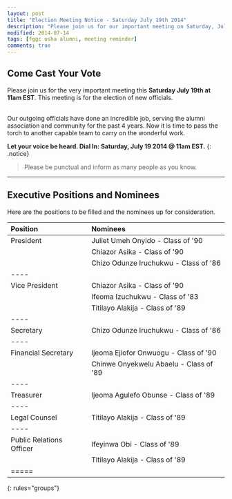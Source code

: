 ```yaml
---
layout: post
title: "Election Meeting Notice - Saturday July 19th 2014"
description: "Please join us for our important meeting on Saturday, July 19, 2014 at 11am EST to elect the new alumni association officials."
modified: 2014-07-14
tags: [fggc osha alumni, meeting reminder]
comments: true
---
```

## Come Cast Your Vote
Please join us for the very important meeting this **Saturday July 19th at 11am EST**. This meeting is for the election of new officials. 

<br>
Our outgoing officials have done an incredible job, serving the alumni association and community for the past 4 years. Now it is time to pass the torch to another capable team to carry on the wonderful work.

**Let your voice be heard. Dial In: Saturday, July 19 2014 @ 11am EST.**
{: .notice} 

> Please be punctual and inform as many people as you know.

---

## Executive Positions and Nominees

Here are the positions to be filled and the nominees up for consideration. 

| Position | Nominees | 
|:--------|:--------|
| President | Juliet Umeh Onyido - Class of '90 |  
|  | Chiazor Asika - Class of '90 |  
|  | Chizo Odunze Iruchukwu - Class of '86 |  
|----
| Vice President | Chiazor Asika - Class of '90 |  
|  | Ifeoma Izuchukwu - Class of '83 |  
|  | Titilayo Alakija - Class of '89 |  
|----
| Secretary | Chizo Odunze Iruchukwu - Class of '86 |  
|----
| Financial Secretary | Ijeoma Ejiofor Onwuogu - Class of '90 |  
|  | Chinwe Onyekwelu Abaelu - Class of '89 |  
|----
| Treasurer | Ijeoma Agulefo Obunse - Class of '89 |  
|----
| Legal Counsel | Titilayo Alakija - Class of '89 |  
|----
| Public Relations Officer | Ifeyinwa Obi - Class of '89 |  
|  | Titilayo Alakija - Class of '89 |  
|=====
{: rules="groups"}


